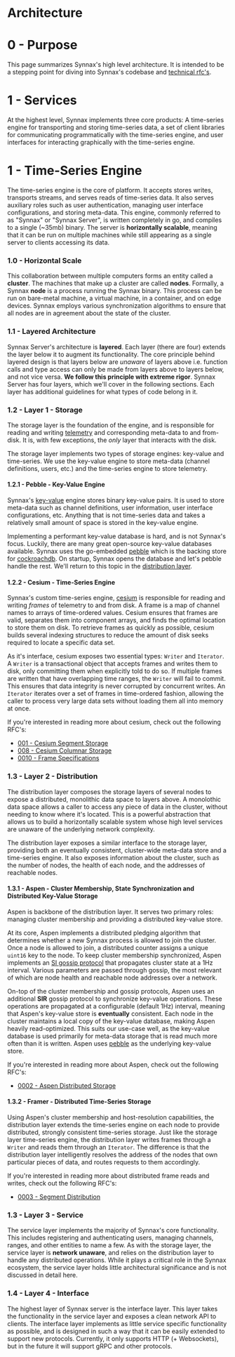 # Architecture

# 0 - Purpose

This page summarizes Synnax's high level architecture. It is intended to be a stepping
point for diving into Synnax's codebase and [technical rfc's](rfc).

# 1 - Services

At the highest level, Synnax implements three core products: A time-series engine for
transporting and storing time-series data, a set of client libraries for communicating
programmatically with the time-series engine, and user interfaces for interacting
graphically with the time-series engine.

# 1 - Time-Series Engine

The time-series engine is the core of platform. It accepts stores writes, transports
streams, and serves reads of time-series data. It also serves auxiliary roles such as
user authentication, managing user interface configurations, and storing meta-data.
This engine, commonly referred to as "Synnax" or "Synnax Server", is written completely
in go, and compiles to a single (~35mb) binary. The server is **horizontally scalable**,
meaning that it can be run on multiple machines while still appearing as a single server
to clients accessing its data.

### 1.0 - Horizontal Scale

This collaboration between multiple computers forms an entity called a **cluster**.
The machines that make up a cluster are called **nodes**. Formally, a Synnax **node** is
a process running the Synnax binary. This process can be run on bare-metal machine, a
virtual machine, in a container, and on edge devices. Synnax employs various
synchronization algorithms to ensure that all nodes are in agreement about the state of
the cluster.

### 1.1 - Layered Architecture

Synnax Server's architecture is **layered**. Each layer (there are four) extends the
layer below it to augment its functionality. The core principle behind layered design
is that layers below are _unaware_ of layers above i.e. function calls and type access
can only be made from layers above to layers below, and not vice versa. **We follow
this principle with extreme rigor**. Synnax Server has four layers, which we'll cover
in the following sections. Each layer has additional guidelines for what types of code
belong in it.

### 1.2 - Layer 1 - Storage

The storage layer is the foundation of the engine, and is responsible for reading
and writing [telemetry](telemetry.md) and corresponding meta-data to and from-disk.
It is, with few exceptions, the _only_ layer that interacts with the disk.

The storage layer implements two types of storage engines: key-value and time-series.
We use the key-value engine to store meta-data (channel definitions, users, etc.) and
the
time-series engine to store telemetry.

#### 1.2.1 - Pebble - Key-Value Engine

Synnax's [key-value](https://www.mongodb.com/databases/key-value-database) engine stores
binary key-value pairs. It is used to store meta-data such as channel definitions, user
information, user interface configurations, etc. Anything that is not time-series data
and takes a relatively small amount of space is stored in the key-value engine.

Implementing a performant key-value database is hard, and is not Synnax's focus.
Luckily, there are many great open-source key-value databases available. Synnax uses the
go-embedded [pebble](https://github.com/cockroachdb/pebble) which is the backing store
for
[cockroachdb](https://www.cockroachlabs.com/). On startup, Synnax opens the database and
let's pebble handle the rest. We'll return to this topic in the
[distribution layer](#12---layer-2---distribution).

#### 1.2.2 - Cesium - Time-Series Engine

Synnax's custom time-series engine, [cesium](../../cesium) is responsible for reading
and writing _frames_ of telemetry to and from disk. A frame is a map of channel names to
arrays of time-ordered values. Cesium ensures that frames are valid, separates them into
component arrays, and finds the optimal location to store them on disk. To retrieve
frames as quickly as possible, cesium builds several indexing structures to reduce the
amount of disk seeks required to locate a specific data set.

As it's interface, cesium exposes two essential types: `Writer` and `Iterator`. A
`Writer` is a transactional object that accepts frames and writes them to disk, only
committing them when explicitly told to do so. If multiple frames are written that
have overlapping time ranges, the `Writer` will fail to commit. This ensures that data
integrity is never corrupted by concurrent writes. An `Iterator` iterates over a set
of frames in time-ordered fashion, allowing the caller to process very large data
sets without loading them all into memory at once.

If you're interested in reading more about cesium, check out the following RFC's:

- [001 - Cesium Segment Storage](rfc/0001-220517-cesium-segment-storage.md)
- [008 - Cesium Columnar Storage](rfc/0008-221012-cesium-columnar.md)
- [0010 - Frame Specifications](rfc/0010-230104-frame-spec.md)

### 1.3 - Layer 2 - Distribution

The distribution layer composes the storage layers of several nodes to expose a
distributed, monolithic data space to layers above. A monolothic data space allows
a caller to access any piece of data in the cluster, without needing to know where
it's located. This is a powerful abstraction that allows us to build a horizontally
scalable system whose high level services are unaware of the underlying network
complexity.

The distribution layer exposes a similar interface to the storage layer, providing
both an eventually consistent, cluster-wide meta-data store and a time-series engine. It
also exposes information about the cluster, such as the number of nodes, the health of
each node, and the addresses of reachable nodes.

#### 1.3.1 - Aspen - Cluster Membership, State Synchronization and Distributed Key-Value Storage

Aspen is backbone of the distribution layer. It serves two primary roles: managing
cluster membership and providing a distributed key-value store.

At its core, Aspen implements a distributed pledging algorithm that determines whether a
new Synnax process is allowed to join the cluster. Once a node is allowed to join, a
distributed counter assigns a unique `uint16` key to the node. To keep cluster
membership synchronized, Aspen implements an
[SI gossip protocol](https://medium.com/dsp-labs/knowing-dsp-in-3-minutes-network-gossip-protocol-27a8ff7af3ff)
that propagates cluster state at a 1Hz interval. Various parameters are passed
through gossip, the most relevant of which are node health and reachable node addresses
over a network.

On-top of the cluster membership and gossip protocols, Aspen uses an additional **SIR**
gossip protocol to synchronize key-value operations. These operations are propagated at
a configurable (default 1Hz) interval, meaning that Aspen's key-value store is
**eventually** consistent. Each node in the cluster maintains a local copy of the
key-value database, making Aspen heavily read-optimized. This suits our use-case well,
as the key-value database is used primarily for meta-data storage that is read much more
often than it is written. Aspen uses [pebble](#121---pebble---key-value-engine) as the
underlying key-value store.

If you're interested in reading more about Aspen, check out the following RFC's:

- [0002 - Aspen Distributed Storage](rfc/0002-220518-aspen-distributed-storage.md)

#### 1.3.2 - Framer - Distributed Time-Series Storage

Using Aspen's cluster membership and host-resolution capabilities, the distribution
layer extends the time-series engine on each node to provide distributed, strongly
consistent time-series storage. Just like the storage layer time-series engine, the
distribution layer writes frames through a `Writer` and reads them through an
`Iterator`. The difference is that the distribution layer intelligently resolves the
address of the nodes that own particular pieces of data, and routes requests to them
accordingly.

If you're interested in reading more about distributed frame reads and writes, check
out the following RFC's:

- [0003 - Segment Distribution](rfc/0003-220604-segment-distribution.md)

### 1.3 - Layer 3 - Service

The service layer implements the majority of Synnax's core functionality. This includes
registering and authenticating users, managing channels, ranges, and other entities to
name a few. As with the storage layer, the service layer is **network unaware**, and
relies on the distribution layer to handle any distributed operations. While it plays a
critical role in the Synnax ecosystem, the service layer holds little architectural
significance and is not discussed in detail here.

### 1.4 - Layer 4 - Interface

The highest layer of Synnax server is the interface layer. This layer takes the
functionality in the service layer and exposes a clean network API to clients. The
interface layer implements as little service specific functionality as possible, and
is designed in such a way that it can be easily extended to support new protocols.
Currently, it only supports HTTP (+ Websockets), but in the future it will support
gRPC and other protocols.
